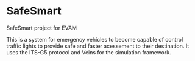 # SafeSmart
SafeSmart project for EVAM

This is a system for emergency vehicles to become capable of control traffic lights to provide safe and faster acessement to their destination. It uses the ITS-G5 protocol and Veins for the simulation framework.

